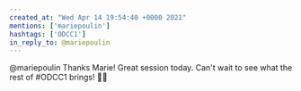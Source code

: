```yaml
---
created_at: "Wed Apr 14 19:54:40 +0000 2021"
mentions: ['mariepoulin']
hashtags: ['ODCC1']
in_reply_to: @mariepoulin
---
```


@mariepoulin Thanks Marie! Great session today. Can't wait to see what the rest of #ODCC1 brings! 🥳🥳